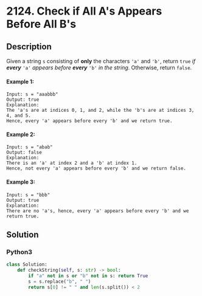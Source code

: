 # 2124. Check if All A's Appears Before All B's

## Description
Given a string `s` consisting of **only** the characters `'a'` and `'b'`, return `true` *if **every*** `'a'` *appears before **every*** `'b'` *in the string*. Otherwise, return `false`.

#### Example 1:
```
Input: s = "aaabbb"
Output: true
Explanation:
The 'a's are at indices 0, 1, and 2, while the 'b's are at indices 3, 4, and 5.
Hence, every 'a' appears before every 'b' and we return true.
```

#### Example 2:
```
Input: s = "abab"
Output: false
Explanation:
There is an 'a' at index 2 and a 'b' at index 1.
Hence, not every 'a' appears before every 'b' and we return false.
```

#### Example 3:
```
Input: s = "bbb"
Output: true
Explanation:
There are no 'a's, hence, every 'a' appears before every 'b' and we return true.
```


## Solution

### Python3
```python
class Solution:
    def checkString(self, s: str) -> bool:
        if "a" not in s or "b" not in s: return True
        s = s.replace("b", " ")
        return s[0] != " " and len(s.split()) < 2
```